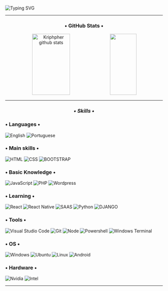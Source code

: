 <br>

![Typing SVG](https://readme-typing-svg.herokuapp.com/?color=00FF00&size=35&center=true&vCenter=true&width=1000&lines=Sup'+ya'll;I'm+KЯIFFEЯ;I'm+just+a+guy+who's+tryin'+to+learn+new+things;Be+Welcomed!)

<div align="center">
  <hr>
  <h3>• GitHub Stats •</h3>
  <img width="49%" height="195px" src="https://github-readme-stats.vercel.app/api?username=kriphpher&show_icons=true&count_private=true&hide_border=true&title_color=00FF00&icon_color=00FF00&text_color=c9d1d9&bg_color=0d1117" alt="Kriphpher github stats" /> 
  <img width="41%" height="195px" src="https://github-readme-stats.vercel.app/api/top-langs/?username=kriphpher&layout=compact&hide_border=true&title_color=00FF00&text_color=fffff0&bg_color=0d1117" />
</div>

<hr>
<h3 align="center"><i>• Skills •</i></h3>

### <h3>• Languages •</h3>
  ![English](https://img.shields.io/badge/-ENGLISH-00bfbf)
  ![Portuguese](https://img.shields.io/badge/%20-PORTUGUESE-00bfbf)
### <h3>• Main skills •</h3>
  ![HTML](https://img.shields.io/badge/HTML5-E34F26?style=for-the-badge&logo=html5&logoColor=white)
  ![CSS](https://img.shields.io/badge/CSS3-1572B6?style=for-the-badge&logo=css3&logoColor=white)
  ![BOOTSTRAP](https://img.shields.io/badge/Bootstrap-563D7C?style=for-the-badge&logo=bootstrap&logoColor=white)
### <h3>• Basic Knowledge •</h3>
  ![JavaScript](https://img.shields.io/badge/JavaScript-F7DF1E?style=for-the-badge&logo=javascript&logoColor=black)
  ![PHP](https://img.shields.io/badge/PHP-777BB4?style=for-the-badge&logo=php&logoColor=white)
  ![Wordpress](https://img.shields.io/badge/Wordpress-21759B?style=for-the-badge&logo=wordpress&logoColor=white)
### <h3>• Learning •</h3>
  ![React](https://img.shields.io/badge/React-20232A?style=for-the-badge&logo=react&logoColor=61DAFB)
  ![React Native](https://img.shields.io/badge/React_Native-20232A?style=for-the-badge&logo=react&logoColor=61DAFB)
  ![SAAS](https://img.shields.io/badge/Sass-CC6699?style=for-the-badge&logo=sass&logoColor=white)
  ![Python](https://img.shields.io/badge/Python-14354C?style=for-the-badge&logo=python&logoColor=white)
  ![DJANGO](https://img.shields.io/badge/Django-092E20?style=for-the-badge&logo=django&logoColor=white)
### <h3>• Tools •</h3>
  ![Visual Studio Code](https://img.shields.io/badge/Visual_Studio_Code-0078D4?style=for-the-badge&logo=visual%20studio%20code&logoColor=white)
  ![Git](https://img.shields.io/badge/GIT-E44C30?style=for-the-badge&logo=git&logoColor=white)
  ![Node](https://img.shields.io/badge/Node.js-43853D?style=for-the-badge&logo=node.js&logoColor=white)
  ![Powershell](https://img.shields.io/badge/powershell-5391FE?style=for-the-badge&logo=powershell&logoColor=white)
  ![Windows Terminal](https://img.shields.io/badge/windows%20terminal-4D4D4D?style=for-the-badge&logo=windows%20terminal&logoColor=white)
### <h3>• OS •</h3>
  ![Windows](https://img.shields.io/badge/Windows-0078D6?style=for-the-badge&logo=windows&logoColor=white)
  ![Ubuntu](https://img.shields.io/badge/Ubuntu-E95420?style=for-the-badge&logo=ubuntu&logoColor=white)
  ![Linux](https://img.shields.io/badge/Linux-FCC624?style=for-the-badge&logo=linux&logoColor=black)
  ![Android](https://img.shields.io/badge/Android-3DDC84?style=for-the-badge&logo=android&logoColor=white)
### <h3>• Hardware •</h3>
  ![Nvidia](https://img.shields.io/badge/NVIDIA-GTX1050-76B900?style=for-the-badge&logo=nvidia&logoColor=white)
  ![Intel](https://img.shields.io/badge/Intel-Core_i5_8400-0071C5?style=for-the-badge&logo=intel&logoColor=white)
<hr>
